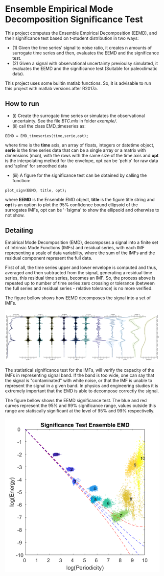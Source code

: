 # Ensemble Empirical Mode Decomposition Significance Test #

This project computes the Ensemble Empirical Decomposition (EEMD), and their significance test based on t-student distribution in two ways:
* (1) Given the time series' signal to noise ratio, it creates n amounts of surrogate time series and then, evaluates the EEMD and the significance test.
* (2) Given a signal with observational uncertainty previoulsy simulated, it evaluates the EEMD and the significance test (Suitable for paleoclimatic data).

This project uses some builtin matlab functions. So, it is advisable to run this project with matlab versions after R2017a.

## How to run ##

* (i)  Create the surrogate time series or simulates the observational uncertainty. See the file *BTC.mlx* in folder *example/*.
* (ii) call the class EMD_timeseries as:

`EEMD = EMD_timeseries(time,serie,opt);`

where time is the **time** axis, an array of floats, integers or datetime object, **serie** is the time series data that can be a single array or a matrix with dimensions (mxn), with the rows with the same size of the time axis and **opt** is the interpolating method for the envelope, opt can be 'pchip' for raw data and 'spline' for smoothed data 

* (iii) A figure for the significance test can be obtained by calling the function:

`plot_sign(EEMD, title, opt);`

where **EEMD** is the Ensemble EMD object, **title** is the figure title string and **opt** is an option to plot the 95% confidence bound ellipsoid of 
the surrogates IMFs, opt can be '-1sigma' to show the ellipsoid and otherwise to not show.

## Detailing ##

Empirical Mode Decomposition (EMD), decomposes a signal into a finite set of Intrinsic Mode Functions (IMFs) and residual series, with each IMF representing a scale of data variability, where the sum of the IMFs and the residual component represent the full data.

First of all, the time series upper and lower envelope is computed and thus, averaged and then subtracted from the signal, generating a residual time series, this residual time series, becomes an IMF. So, the process above is repeated up to number of time series zero crossing or tolerance (between the full series and residual series - relative tolerance) is no more verified.

The figure bellow shows how EEMD decomposes the signal into a set of IMFs.

![plot](https://github.com/jlpscampos/Ensemble_EMD_significance_test/blob/main/examples/all.png)

The statistical significance test for the IMFs, will verify the capacity of the IMFs in representing signal band. If the band is too wide, one can say that the signal is "contaminated" with white noise, or that the IMF is unable to represent the signal in a given band. In physics and engineering studies it is extremely important that the EMD
is able to decompose correctly the signal. 

The figure bellow shows the EEMD significance test. The blue and red curves represent the 95% and 99% significance range, values outside this range are statiscally significant at the level of 95% and 99% respectivelly. 

![plot](https://github.com/jlpscampos/Ensemble_EMD_significance_test/blob/main/examples/sign_btc.png)


